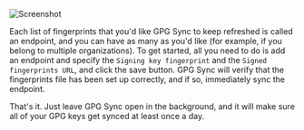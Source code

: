![Screenshot](https://github.com/firstlookmedia/gpgsync/blob/master/logo/screenshot.png)

Each list of fingerprints that you'd like GPG Sync to keep refreshed is called an endpoint, and you can have as many as you'd like (for example, if you belong to multiple organizations). To get started, all you need to do is add an endpoint and specify the `Signing key fingerprint` and the `Signed fingerprints URL`, and click the save button. GPG Sync will verify that the fingerprints file has been set up correctly, and if so, immediately sync the endpoint.

That's it. Just leave GPG Sync open in the background, and it will make sure all of your GPG keys get synced at least once a day.